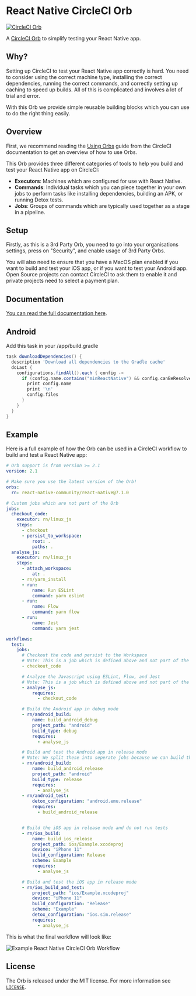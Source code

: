 # React Native CircleCI Orb

[![CircleCI Orb][orb-version-badge]][orb-page]

A [CircleCI Orb](https://circleci.com/orbs/) to simplify testing your React Native app.

## Why?
Setting up CircleCI to test your React Native app correctly is hard. You need to consider using the correct machine type, installing the correct dependencies, running the correct commands, and correctly setting up caching to speed up builds. All of this is complicated and involves a lot of trial and error.

With this Orb we provide simple reusable building blocks which you can use to do the right thing easily.

## Overview
First, we recommend reading the [Using Orbs](https://circleci.com/docs/2.0/using-orbs/) guide from the CircleCI documentation to get an overview of how to use Orbs.

This Orb provides three different categories of tools to help you build and test your React Native app on CircleCI:

* **Executors**: Machines which are configured for use with React Native.
* **Commands**: Individual tasks which you can piece together in your own jobs to perform tasks like installing dependencies, building an APK, or running Detox tests.
* **Jobs**: Groups of commands which are typically used together as a stage in a pipeline.

## Setup
Firstly, as this is a 3rd Party Orb, you need to go into your organisations settings, press on "Security", and enable usage of 3rd Party Orbs.

You will also need to ensure that you have a MacOS plan enabled if you want to build and test your iOS app, or if you want to test your Android app. Open Source projects can contact CircleCI to ask them to enable it and private projects need to select a payment plan.

## Documentation
[You can read the full documentation here](https://circleci.com/orbs/registry/orb/react-native-community/react-native).

## Android

Add this task in your <example>/app/build.gradle

```gradle
task downloadDependencies() {
  description 'Download all dependencies to the Gradle cache'
  doLast {
    configurations.findAll().each { config ->
      if (config.name.contains("minReactNative") && config.canBeResolved) {
        print config.name
        print '\n'
        config.files
      }
    }
  }
}
```

## Example

Here is a full example of how the Orb can be used in a CircleCI workflow to build and test a React Native app:

```yaml
# Orb support is from version >= 2.1
version: 2.1

# Make sure you use the latest version of the Orb!
orbs:
  rn: react-native-community/react-native@7.1.0

# Custom jobs which are not part of the Orb
jobs:
  checkout_code:
    executor: rn/linux_js
    steps:
      - checkout
      - persist_to_workspace:
          root: .
          paths: .
  analyse_js:
    executor: rn/linux_js
    steps:
      - attach_workspace:
          at: .
      - rn/yarn_install
      - run:
          name: Run ESLint
          command: yarn eslint
      - run:
          name: Flow
          command: yarn flow
      - run:
          name: Jest
          command: yarn jest

workflows:
  test:
    jobs:
      # Checkout the code and persist to the Workspace
      # Note: This is a job which is defined above and not part of the Orb
      - checkout_code

      # Analyze the Javascript using ESLint, Flow, and Jest
      # Note: This is a job which is defined above and not part of the Orb
      - analyse_js:
          requires:
            - checkout_code

      # Build the Android app in debug mode
      - rn/android_build:
          name: build_android_debug
          project_path: "android"
          build_type: debug
          requires:
            - analyse_js

      # Build and test the Android app in release mode
      # Note: We split these into seperate jobs because we can build the Android app on a Linux machine and preserve the expensive MacOS executor minutes for when it's required
      - rn/android_build:
          name: build_android_release
          project_path: "android"
          build_type: release
          requires:
            - analyse_js
      - rn/android_test:
          detox_configuration: "android.emu.release"
          requires:
            - build_android_release


      # Build the iOS app in release mode and do not run tests
      - rn/ios_build:
          name: build_ios_release
          project_path: ios/Example.xcodeproj
          device: "iPhone 11"
          build_configuration: Release
          scheme: Example
          requires:
            - analyse_js

      # Build and test the iOS app in release mode
      - rn/ios_build_and_test:
          project_path: "ios/Example.xcodeproj"
          device: "iPhone 11"
          build_configuration: "Release"
          scheme: "Example"
          detox_configuration: "ios.sim.release"
          requires:
            - analyse_js
```

This is what the final workflow will look like:

![Example React Native CircleCI Orb Workflow](.github/example_workflow.png)

## License
The Orb is released under the MIT license. For more information see [`LICENSE`](https://github.com/react-native-community/react-native-circleci-orb/blob/master/LICENSE).

[orb-version-badge]:https://badges.circleci.com/orbs/react-native-community/react-native.svg
[orb-page]:https://circleci.com/orbs/registry/orb/react-native-community/react-native
